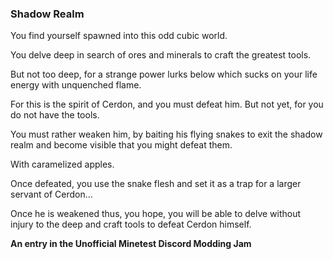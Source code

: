 ### Shadow Realm

You find yourself spawned into this odd cubic world.

You delve deep in search of ores and minerals to craft the greatest tools.

But not too deep, for a strange power lurks below which sucks on your life energy with unquenched flame.

For this is the spirit of Cerdon, and you must defeat him. But not yet, for you do not have the tools.

You must rather weaken him, by baiting his flying snakes to exit the shadow realm and become visible that you might defeat them.

With caramelized apples.

Once defeated, you use the snake flesh and set it as a trap for a larger servant of Cerdon...

Once he is weakened thus, you hope, you will be able to delve without injury to the deep and craft tools to defeat Cerdon himself.

**An entry in the Unofficial Minetest Discord Modding Jam**
